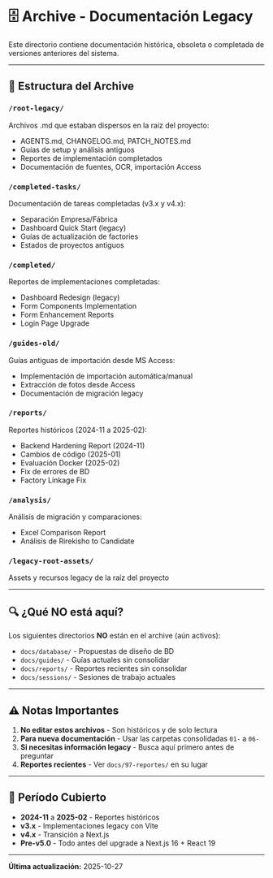 # 🗄️ Archive - Documentación Legacy

Este directorio contiene documentación histórica, obsoleta o completada de versiones anteriores del sistema.

---

## 📁 Estructura del Archive

### `/root-legacy/`
Archivos .md que estaban dispersos en la raíz del proyecto:
- AGENTS.md, CHANGELOG.md, PATCH_NOTES.md
- Guías de setup y análisis antiguos
- Reportes de implementación completados
- Documentación de fuentes, OCR, importación Access

### `/completed-tasks/`
Documentación de tareas completadas (v3.x y v4.x):
- Separación Empresa/Fábrica
- Dashboard Quick Start (legacy)
- Guías de actualización de factories
- Estados de proyectos antiguos

### `/completed/`
Reportes de implementaciones completadas:
- Dashboard Redesign (legacy)
- Form Components Implementation
- Form Enhancement Reports
- Login Page Upgrade

### `/guides-old/`
Guías antiguas de importación desde MS Access:
- Implementación de importación automática/manual
- Extracción de fotos desde Access
- Documentación de migración legacy

### `/reports/`
Reportes históricos (2024-11 a 2025-02):
- Backend Hardening Report (2024-11)
- Cambios de código (2025-01)
- Evaluación Docker (2025-02)
- Fix de errores de BD
- Factory Linkage Fix

### `/analysis/`
Análisis de migración y comparaciones:
- Excel Comparison Report
- Análisis de Rirekisho to Candidate

### `/legacy-root-assets/`
Assets y recursos legacy de la raíz del proyecto

---

## 🔍 ¿Qué NO está aquí?

Los siguientes directorios **NO** están en el archive (aún activos):
- `docs/database/` - Propuestas de diseño de BD
- `docs/guides/` - Guías actuales sin consolidar
- `docs/reports/` - Reportes recientes sin consolidar
- `docs/sessions/` - Sesiones de trabajo actuales

---

## ⚠️ Notas Importantes

1. **No editar estos archivos** - Son históricos y de solo lectura
2. **Para nueva documentación** - Usar las carpetas consolidadas `01-` a `06-`
3. **Si necesitas información legacy** - Busca aquí primero antes de preguntar
4. **Reportes recientes** - Ver `docs/97-reportes/` en su lugar

---

## 📅 Período Cubierto

- **2024-11** a **2025-02** - Reportes históricos
- **v3.x** - Implementaciones legacy con Vite
- **v4.x** - Transición a Next.js
- **Pre-v5.0** - Todo antes del upgrade a Next.js 16 + React 19

---

**Última actualización:** 2025-10-27
